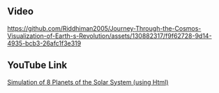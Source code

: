 
## Video ##



https://github.com/Riddhiman2005/Journey-Through-the-Cosmos-Visualization-of-Earth-s-Revolution/assets/130882317/f9f62728-9d14-4935-bcb3-26afc1f3e319

## YouTube Link ##

[Simulation of 8 Planets of the Solar System (using Html)](https://youtu.be/lKgy_fKTlCo)

